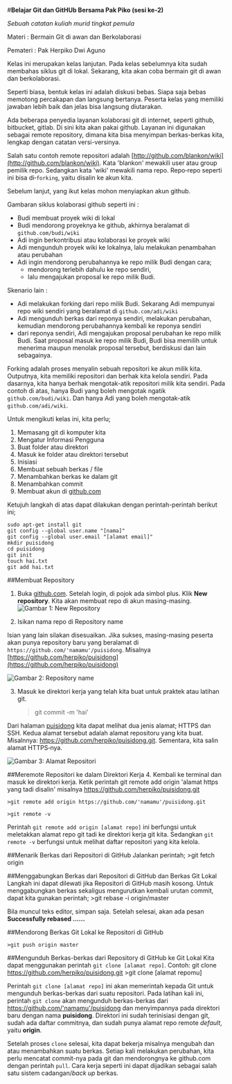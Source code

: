 #**Belajar Git dan GitHUb Bersama Pak Piko (sesi ke-2)**

*Sebuah catatan kuliah murid tingkat pemula*

Materi		: Bermain Git di awan dan Berkolaborasi

Pemateri	: Pak Herpiko Dwi Aguno


Kelas ini merupakan kelas lanjutan. Pada kelas sebelumnya kita sudah membahas siklus git di lokal. Sekarang, kita akan coba bermain git di awan dan berkolaborasi.

Seperti biasa, bentuk kelas ini adalah diskusi bebas. Siapa saja bebas memotong percakapan dan langsung bertanya. Peserta kelas yang memiliki jawaban lebih baik dan jelas bisa langsung diutarakan.

Ada beberapa penyedia layanan kolaborasi git di internet, seperti github, bitbucket, gitlab. Di sini kita akan pakai github. Layanan ini digunakan sebagai remote repository, dimana kita bisa menyimpan berkas-berkas kita, lengkap dengan catatan versi-versinya.

Salah satu contoh remote repositori adalah [http://github.com/blankon/wiki](http://github.com/blankon/wiki). Kata 'blankon' mewakili user atau group pemilik repo. Sedangkan kata 'wiki' mewakili nama repo. Repo‐repo seperti ini bisa di‐`forking`, yaitu disalin ke akun kita.

Sebelum lanjut, yang ikut kelas mohon menyiapkan akun github.

Gambaran siklus kolaborasi github seperti ini :
- Budi membuat proyek wiki di lokal
- Budi mendorong proyeknya ke github, akhirnya beralamat di `github.com/budi/wiki`
- Adi ingin berkontribusi atau kolaborasi ke proyek wiki
- Adi mengunduh proyek wiki ke lokalnya, lalu melakukan penambahan atau perubahan
- Adi ingin mendorong perubahannya ke repo milik Budi dengan cara;
	- mendorong terlebih dahulu ke repo sendiri,
	- lalu mengajukan proposal ke repo milik Budi.

Skenario lain :
- Adi melakukan forking dari repo milik Budi. Sekarang Adi mempunyai repo wiki sendiri yang beralamat di `github.com/adi/wiki`
- Adi mengunduh berkas dari reponya sendiri, melakukan perubahan, kemudian mendorong perubahannya kembali ke reponya sendiri
- dari reponya sendiri, Adi mengajukan proposal perubahan ke repo milik Budi. Saat proposal masuk ke repo milik Budi, Budi bisa memilih untuk menerima maupun menolak proposal tersebut, berdiskusi dan lain sebagainya.

Forking adalah proses menyalin sebuah repositori ke akun milik kita. Outputnya, kita memiliki repositori dan berhak kita kelola sendiri. Pada dasarnya, kita hanya berhak mengotak-atik repositori milik kita sendiri. Pada contoh di atas, hanya Budi yang boleh mengotak ngatik `github.com/budi/wiki`. Dan hanya Adi yang boleh mengotak-atik `github.com/adi/wiki`.

Untuk mengikuti kelas ini, kita perlu;
1. Memasang git di komputer kita
2. Mengatur Informasi Pengguna
3. Buat folder atau direktori
4. Masuk ke folder atau direktori tersebut
5. Inisiasi
6. Membuat sebuah berkas / file
7. Menambahkan berkas ke dalam git
8. Menambahkan commit
9. Membuat akun di [github.com](https://github.com)

Ketujuh langkah di atas dapat dilakukan dengan perintah-perintah berikut ini;

    sudo apt-get install git
    git config --global user.name "[nama]"
    git config --global user.email "[alamat email]"
    mkdir puisidong
    cd puisidong
    git init
	touch hai.txt
	git add hai.txt


##Membuat Repository

1.	Buka [github.com](http://github.com). Setelah login, di pojok ada simbol plus. Klik **New repository**. Kita akan membuat repo di akun masing-masing.
  ![Gambar 1: New Repository][1]

2. Isikan nama repo di Repository name

  Isian yang lain silakan disesuaikan. Jika sukses, masing-masing peserta akan punya repository baru yang beralamat di `https://github.com/'namamu'/puisidong`. Misalnya [https://github.com/herpiko/puisidong](https://github.com/herpiko/puisidong)

  ![Gambar 2: Repository name ][2]

3. Masuk ke direktori kerja yang telah kita buat untuk praktek atau latihan git.

	>git commit -m 'hai'

Dari halaman [puisidong](https://github.com/herpiko/puisidong) kita dapat melihat dua jenis alamat; HTTPS dan SSH. Kedua alamat tersebut adalah alamat repositoru yang kita buat. Misalnnya: https://github.com/herpiko/puisidong.git. Sementara, kita salin alamat HTTPS‐nya.

![Gambar 3: Alamat Repositori ][3]

##Meremote Repositori ke dalam Direktori Kerja
4. Kembali ke terminal dan masuk ke direktori kerja. Ketik perintah git remote add origin 'alamat https yang tadi disalin' misalnya https://github.com/herpiko/puisidong.git

	>git remote add origin https://github.com/'namamu'/puisidong.git

    >git remote -v

Perintah `git remote add origin [alamat repo]` ini berfungsi untuk meletakkan alamat repo git tadi ke direktori kerja git kita. Sedangkan `git remote -v` berfungsi untuk melihat daftar repositori yang kita kelola.

##Menarik Berkas dari Repositori di GitHub
Jalankan perintah;
	>git fetch origin

##Menggabungkan Berkas dari Repositori di GitHub dan Berkas Git Lokal
Langkah ini dapat dilewati jika Repositori di GitHub masih kosong. Untuk menggabungkan berkas sekaligus mengurutkan kembali urutan commit, dapat kita gunakan perintah;
	>git rebase -i origin/master

Bila muncul teks editor, simpan saja. Setelah selesai, akan ada pesan **Successfully rebased ......**

##Mendorong Berkas Git Lokal ke Repositori di GitHub

	>git push origin master

##Mengunduh Berkas-berkas dari Repository di GitHub ke Git Lokal
Kita dapat menggunakan perintah `git clone [alamat repo]`. Contoh: git clone https://github.com/herpiko/puisidong.git
	>git clone [alamat repomu]

Perintah `git clone [alamat repo]` ini akan memerintah kepada Git untuk mengunduh berkas-berkas dari suatu repositori. Pada latihan kali ini, perintah `git clone` akan mengunduh berkas-berkas dari https://github.com/'namamu'/puisidong dan menyimpannya pada direktori baru dengan nama **puisidong**. Direktori ini sudah terinisiasi dengan git, sudah ada daftar commitnya, dan sudah punya alamat repo remote _default_, yaitu **origin**.

Setelah proses `clone` selesai, kita dapat bekerja misalnya mengubah dan atau menambahkan suatu berkas. Setiap kali melakukan perubahan, kita perlu mencatat commit-nya pada git dan mendorongnya ke github.com dengan perintah `pull`. Cara kerja seperti ini dapat dijadikan sebagai salah satu sistem cadangan/_back up_ berkas.


[1]:file:///home/faiq/blankon%20pengembang/gambar/1.png "New Repository"
[2]:file:///home/faiq/blankon%20pengembang/gambar/2.png "Nama Repositori"
[3]: file:///home/faiq/blankon%20pengembang/gambar/3.png "Alamat Repositori"